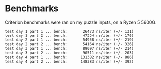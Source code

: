 # Benchmarks

Criterion benchmarks were ran on my puzzle inputs, on a Ryzen 5 5600G.

```
test day 1 part 1 ... bench:       26473 ns/iter (+/- 131)
test day 1 part 2 ... bench:       47534 ns/iter (+/- 178)
test day 2 part 1 ... bench:       54958 ns/iter (+/- 219)
test day 2 part 2 ... bench:       54164 ns/iter (+/- 326)
test day 3 part 1 ... bench:       89097 ns/iter (+/- 214)
test day 3 part 2 ... bench:       90511 ns/iter (+/- 203)
test day 4 part 1 ... bench:      131382 ns/iter (+/- 886)
test day 4 part 2 ... bench:      148383 ns/iter (+/- 392)
```
